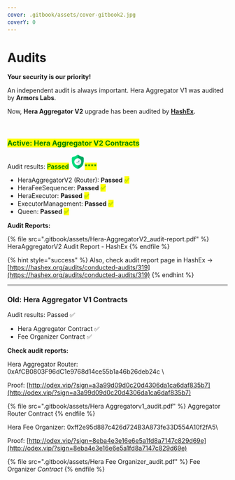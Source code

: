 ```yaml
---
cover: .gitbook/assets/cover-gitbook2.jpg
coverY: 0
---
```


# Audits

**Your security is our priority!**

An independent audit is always important. Hera Aggregator V1 was audited by **Armors Labs**.&#x20;

Now, **Hera Aggregator V2** upgrade has been audited by [**HashEx**](https://hashex.org)**.**

<figure><img src=".gitbook/assets/audit-hashex.jpg" alt=""><figcaption></figcaption></figure>

### <mark style="color:green;">Active: Hera Aggregator V2 Contracts</mark> <a href="#undefined" id="undefined"></a>

Audit results: <mark style="color:green;">**Passed**</mark> <img src=".gitbook/assets/zero.png" alt="" data-size="line"><mark style="color:green;">****</mark>

* HeraAggregatorV2 (Router): **Passed** <mark style="color:green;">✅</mark>
* HeraFeeSequencer: **Passed** <mark style="color:green;">✅</mark>
* HeraExecutor: **Passed** <mark style="color:green;">✅</mark>
* ExecutorManagement: **Passed** <mark style="color:green;">✅</mark>
* Queen: **Passed** <mark style="color:green;">✅</mark>

**Audit Reports:**&#x20;

{% file src=".gitbook/assets/Hera-AggregatorV2_audit-report.pdf" %}
HeraAggregatorV2 Audit Report - HashEx
{% endfile %}

{% hint style="success" %}
Also, check audit report page in HashEx -> [https://hashex.org/audits/conducted-audits/319](https://hashex.org/audits/conducted-audits/319)
{% endhint %}

****

### Old: Hera Aggregator V1 Contracts

Audit results: Passed ✅

* Hera Aggregator Contract ✅
* Fee Organizer Contract ✅

**Check audit reports:**

Hera Aggregator Router: 0xAfCB0803F96dC1e9768d14ce55b1a46b26deb24c
\

Proof: [http://odex.vip/?sign=a3a99d09d0c20d4306da1ca6daf835b7](http://odex.vip/?sign=a3a99d09d0c20d4306da1ca6daf835b7)

{% file src=".gitbook/assets/Hera Aggregatorv1_audit.pdf" %}
Aggregator Router Contract
{% endfile %}

Hera Fee Organizer: 0xff2e95d887c426d724B3A873fe33D554A10f2fA5\

Proof: [http://odex.vip/?sign=8eba4e3e16e6e5a1fd8a7147c829d69e](http://odex.vip/?sign=8eba4e3e16e6e5a1fd8a7147c829d69e)

{% file src=".gitbook/assets/Hera Fee Organizer_audit.pdf" %}
Fee Organizer _Contract_
{% endfile %}
